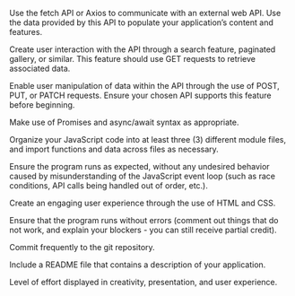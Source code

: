Use the fetch API or Axios to communicate with an external web API. Use the data provided by this API to populate your application’s content and features.



Create user interaction with the API through a search feature, paginated gallery, or similar. This feature should use GET requests to retrieve associated data.

Enable user manipulation of data within the API through the use of POST, PUT, or PATCH requests. Ensure your chosen API supports this feature before beginning.

Make use of Promises and async/await syntax as appropriate.

Organize your JavaScript code into at least three (3) different module files, and import functions and data across files as necessary.

Ensure the program runs as expected, without any undesired behavior caused by misunderstanding of the JavaScript event loop (such as race conditions, API calls being handled out of order, etc.).

Create an engaging user experience through the use of HTML and CSS.

Ensure that the program runs without errors (comment out things that do not work, and explain your blockers - you can still receive partial credit).

Commit frequently to the git repository.

Include a README file that contains a description of your application.

Level of effort displayed in creativity, presentation, and user experience.